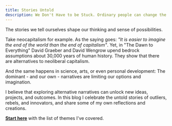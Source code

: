 ```yaml
---
title: Stories Untold
description: We Don't Have to be Stuck. Ordinary people can change the world.
---
```


The stories we tell ourselves shape our thinking and sense of possibilities. 

Take neocapitalism for example. As the saying goes: *"It is easier to imagine the end of the world than the end of capitalism"*. 
Yet, in "The Dawn to Everything" David Graeber and David Wengrow upend bedrock assumptions about 30,000 years of human history. 
They show that there are alternatives to neoliberal capitalism. 

And the same happens in science, arts, or even personal development: The dominant - and our own -  narratives are limiting our options and imagination.
 
I believe that exploring alternative narratives can unlock new ideas, projects, and outcomes. 
In this blog I celebrate the untold stories of outliers, rebels, and innovators, and share some of my own reflections and creations. 


[**Start here**](/tags) with the list of themes I've covered.

